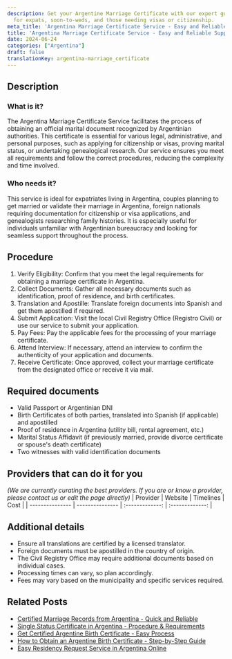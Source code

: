 ```yaml
---
description: Get your Argentine Marriage Certificate with our expert guidance. Ideal
  for expats, soon-to-weds, and those needing visas or citizenship.
meta_title: 'Argentina Marriage Certificate Service - Easy and Reliable Support'
title: 'Argentina Marriage Certificate Service - Easy and Reliable Support'
date: 2024-06-24
categories: ["Argentina"]
draft: false
translationKey: argentina-marriage_certificate
---
```



## Description
### What is it?
The Argentina Marriage Certificate Service facilitates the process of obtaining an official marital document recognized by Argentinian authorities. This certificate is essential for various legal, administrative, and personal purposes, such as applying for citizenship or visas, proving marital status, or undertaking genealogical research. Our service ensures you meet all requirements and follow the correct procedures, reducing the complexity and time involved.

### Who needs it?
This service is ideal for expatriates living in Argentina, couples planning to get married or validate their marriage in Argentina, foreign nationals requiring documentation for citizenship or visa applications, and genealogists researching family histories. It is especially useful for individuals unfamiliar with Argentinian bureaucracy and looking for seamless support throughout the process.

## Procedure

1. Verify Eligibility: Confirm that you meet the legal requirements for obtaining a marriage certificate in Argentina.
2. Collect Documents: Gather all necessary documents such as identification, proof of residence, and birth certificates.
3. Translation and Apostille: Translate foreign documents into Spanish and get them apostilled if required.
4. Submit Application: Visit the local Civil Registry Office (Registro Civil) or use our service to submit your application.
5. Pay Fees: Pay the applicable fees for the processing of your marriage certificate.
6. Attend Interview: If necessary, attend an interview to confirm the authenticity of your application and documents.
7. Receive Certificate: Once approved, collect your marriage certificate from the designated office or receive it via mail.


## Required documents

- Valid Passport or Argentinian DNI
- Birth Certificates of both parties, translated into Spanish (if applicable) and apostilled
- Proof of residence in Argentina (utility bill, rental agreement, etc.)
- Marital Status Affidavit (if previously married, provide divorce certificate or spouse's death certificate)
- Two witnesses with valid identification documents


## Providers that can do it for you
_(We are currently curating the best providers. If you are or know a provider, please contact us or edit the page directly)_
| Provider        |     Website     |     Timelines    |       Cost      |
| --------------- | --------------- |  :-------------: | :-------------: |

## Additional details

- Ensure all translations are certified by a licensed translator.
- Foreign documents must be apostilled in the country of origin.
- The Civil Registry Office may require additional documents based on individual cases.
- Processing times can vary, so plan accordingly.
- Fees may vary based on the municipality and specific services required.

## Related Posts

- [Certified Marriage Records from Argentina - Quick and Reliable](https://tramitit.com/guides/argentina/marriage_record/)
- [Single Status Certificate in Argentina - Procedure & Requirements](https://tramitit.com/guides/argentina/single_status_certificate/)
- [Get Certified Argentine Birth Certificate - Easy Process](https://tramitit.com/guides/argentina/birth_certificate/)
- [How to Obtain an Argentine Birth Certificate - Step-by-Step Guide](https://tramitit.com/guides/argentina/birth_record/)
- [Easy Residency Request Service in Argentina Online](https://tramitit.com/guides/argentina/residency_request/)